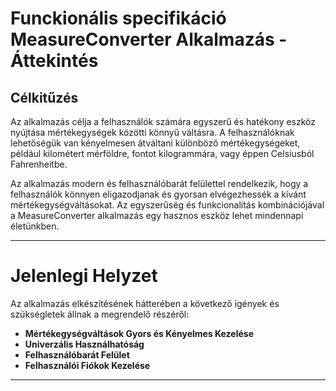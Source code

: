 # Funckionális specifikáció MeasureConverter Alkalmazás - Áttekintés

## Célkitűzés

Az alkalmazás célja a felhasználók számára egyszerű és hatékony eszköz nyújtása mértékegységek közötti könnyű váltásra. A felhasználóknak lehetőségük van kényelmesen átváltani különböző mértékegységeket, például kilométert mérföldre, fontot kilogrammára, vagy éppen Celsiusból Fahrenheitbe.


Az alkalmazás modern és felhasználóbarát felülettel rendelkezik, hogy a felhasználók könnyen eligazodjanak és gyorsan elvégezhessék a kívánt mértékegységváltásokat. Az egyszerűség és funkcionalitás kombinációjával a MeasureConverter alkalmazás egy hasznos eszköz lehet mindennapi életünkben.

---

# Jelenlegi Helyzet

Az alkalmazás elkészítésének hátterében a következő igények és szükségletek állnak a megrendelő részéről:
- **Mértékegységváltások Gyors és Kényelmes Kezelése**
- **Univerzális Használhatóság**
- **Felhasználóbarát Felület**
- **Felhasználói Fiókok Kezelése**

---
